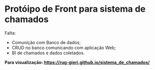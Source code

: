 # Protóipo de Front para sistema de chamados 

Falta: 
* Comunição com Banco de dados;
* CRUD no banco comunicando com aplicação Web;
* BI de chamados e dados coletados.

**Para visualização: https://rug-gieri.github.io/sistema_de_chamados/**
